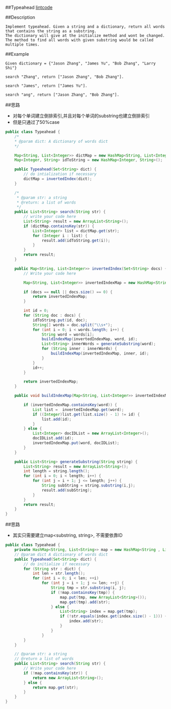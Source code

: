 ##Typeahead
[lintcode](https://www.lintcode.com/problem/typeahead/description)

##Description

	Implement typeahead. Given a string and a dictionary, return all words that contains the string as a substring.
	The dictionary will give at the initialize method and wont be changed.
	The method to find all words with given substring would be called multiple times.

##Example

	Given dictionary = {"Jason Zhang", "James Yu", "Bob Zhang", "Larry Shi"}

	search "Zhang", return ["Jason Zhang", "Bob Zhang"].

	search "James", return ["James Yu"].

	search "ang", return ["Jason Zhang", "Bob Zhang"].

##思路
- 对每个单词建立倒排索引,并且对每个单词的substring也建立倒排索引
- 但是只通过了50%case

```java
public class Typeahead {
    /*
    * @param dict: A dictionary of words dict
    */

    Map<String, List<Integer>> dictMap = new HashMap<String, List<Integer>>();
    Map<Integer, String> idToString = new HashMap<Integer, String>();

    public Typeahead(Set<String> dict) {
        // do intialization if necessary
        dictMap = invertedIndex(dict);
    }

    /*
     * @param str: a string
     * @return: a list of words
     */
    public List<String> search(String str) {
        // write your code here
        List<String> result = new ArrayList<String>();
        if (dictMap.containsKey(str)) {
            List<Integer> list = dictMap.get(str);
            for (Integer i : list) {
                result.add(idToString.get(i));
            }
        }
        return result;
    }

    public Map<String, List<Integer>> invertedIndex(Set<String> docs) {
        // Write your code here

        Map<String, List<Integer>> invertedIndexMap = new HashMap<String, List<Integer>>();

        if (docs == null || docs.size() == 0) {
            return invertedIndexMap;
        }

        int id = 0;
        for (String doc : docs) {
            idToString.put(id, doc);
            String[] words = doc.split("\\s+");
            for (int i = 0; i < words.length; i++) {
                String word = words[i];
                buildIndexMap(invertedIndexMap, word, id);
                List<String> innerWords = generateSubstring(word);
                for (String inner : innerWords) {
                    buildIndexMap(invertedIndexMap, inner, id);
                }
            }
            id++;
        }

        return invertedIndexMap;
    }

    public void buildIndexMap(Map<String, List<Integer>> invertedIndexMap, String word, int id) {

        if (invertedIndexMap.containsKey(word)) {
            List list =  invertedIndexMap.get(word);
            if ((Integer)list.get(list.size() - 1) != id) {
                list.add(id);
            }
        } else {
            List<Integer> docIDList = new ArrayList<Integer>();
            docIDList.add(id);
            invertedIndexMap.put(word, docIDList);
        }
    }

    public List<String> generateSubstring(String string) {
        List<String> result = new ArrayList<String>();
        int length = string.length();
        for (int i = 0; i < length; i++) {
            for (int j = i + 1; j <= length; j++) {
                String subString = string.substring(i,j);
                result.add(subString);
            }
        }
        return result;
    }
}
```

##思路
- 其实只需要建立map<substring, string>, 不需要依靠ID

```java
public class Typeahead {
    private HashMap<String, List<String>> map = new HashMap<String , List<String>>();
    // @param dict A dictionary of words dict
    public Typeahead(Set<String> dict) {
        // do initialize if necessary
        for (String str : dict) {
            int len = str.length();
            for (int i = 0; i < len; ++i)
                for (int j = i + 1; j <= len; ++j) {
                    String tmp = str.substring(i, j);
                    if (!map.containsKey(tmp)) {
                        map.put(tmp, new ArrayList<String>());
                        map.get(tmp).add(str);
                    } else {
                        List<String> index = map.get(tmp);
                        if (!str.equals(index.get(index.size() - 1))) {
                            index.add(str);
                        }
                    }
                }
        }
    }

    // @param str: a string
    // @return a list of words
    public List<String> search(String str) {
        // Write your code here
        if (!map.containsKey(str)) {
            return new ArrayList<String>();
        } else {
            return map.get(str);
        }
    }
}
```
